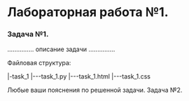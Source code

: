 # Лабораторная работа №1.

### Задача №1. 

...............
описание задачи
...............

Файловая структура: 

|-task_1
|---task_1.py
|---task_1.html
|---task_1.css  

Любые ваши пояснения по решенной задачи.
Задача №2. 
